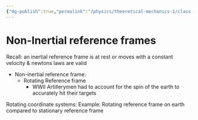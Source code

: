 ```yaml
---
{"dg-publish":true,"permalink":"/physics/theoretical-mechanics-1/class-notes/2024-03-01-14-non-inertial-reference-frames/"}
---
```


# Non-Inertial reference frames 

Recall: an inertial reference frame is at rest or moves with a constant velocity & newtons laws are valid 

- Non-inertial reference frame:
	- Rotating Reference frame
		- WWII Artillerymen had to account for the spin of the earth to accurately hit their targets

Rotating coordinate systems: 
Example: Rotating reference frame on earth compared to stationary reference frame 



